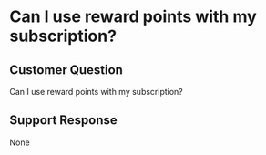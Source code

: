 # Can I use reward points with my subscription?

## Customer Question

Can I use reward points with my subscription?

## Support Response

None
